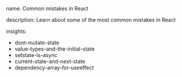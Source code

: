 name: Common mistakes in React

description: Learn about some of the most common mistakes in React

insights:
  - dont-mutate-state
  - value-types-and-the-initial-state
  - setstate-is-async
  - current-state-and-next-state
  - dependency-array-for-useeffect